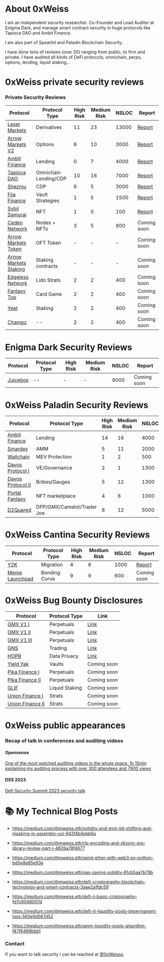 # About 0xWeiss

I am an independent security researcher. Co-Founder and Lead Auditor at Enigma Dark, and manage smart contract security in huge protocols like Tapioca DAO and Ambit Finance.

I am also part of Spearbit and Paladin Blockchain Security.

I have done tons of reviews (over 50) ranging from public, to firm and private. I have audited all kinds of DeFi protocols, omnichain, perps, options, lending, liquid staking... 




# 0xWeiss private security reviews

### Private Security Reviews

| Protocol | Protocol Type | High Risk | Medium Risk | NSLOC | Report |
| ---- |  ---------| ---------|  -------|  -------| --------|
| [Lexer Markets](https://www.lexer.markets/) | Derivatives | 11 | 23 | 13000 | [Report](https://github.com/maarcweiss/0xWeiss_Security_Reviews/blob/master/Private/Security_Review_Lexer_Markets_Final_Report.pdf)
| [Arrow Markets V2](https://www.arrow.markets/) | Options | 8 | 10 | 3000 | [Report](https://github.com/maarcweiss/0xWeiss_Security_Reviews/blob/master/Private/Arrow_Markets_V2_Security_Review.pdf)
| [Ambit Finance](https://ambit.finance/) | Lending | 0 | 7 | 4000 | [Report](https://github.com/maarcweiss/0xWeiss_Security_Reviews/blob/master/Private/Ambit_Finance_Security_Review.pdf)
| [Tapioca DAO](https://www.tapioca.xyz/) | Omnichain Lending/CDP | 10 | 16 | 7000 | [Report](https://drive.google.com/file/d/1VEb4O_kOgw_nLP3bCBLeJK0AvRPi5B6h/view?usp=sharing)
| [Shezmu](https://www.shezmu.io/) | CDP | 6 | 5 | 3000 | [Report](https://github.com/maarcweiss/0xWeiss_Security_Reviews/blob/master/Private/Shezmu_Security_Review.pdf)
| [Fija Finance](https://www.fija.finance/product) | Vault Strategies | 1 | 5 | 1500 | [Report](https://github.com/maarcweiss/0xWeiss_Security_Reviews/blob/master/Private/Fija_Finance_Security_Review.pdf)
| [Sybil Samurai](https://sybilsamurai.com/) | NFT | 1 | 0 | 100 | [Report](https://github.com/maarcweiss/0xWeiss_Security_Reviews/blob/master/Private/Sybil_Samurai_Security_Review_Final_Report.pdf)
| [Ceden Network](https://ceden.network/) | Nodes + NFTs | 3 | 5 | 800 | Coming soon 
| [Arrow Markets Token](https://www.arrow.markets/) | OFT Token | - | - | - | Coming soon
| [Arrow Markets Staking](https://www.arrow.markets/) | Staking contracts | - | - | - | Coming soon
| [Edgeless Network]() | Lido Strats | 2 | 2 | 400 | Coming soon 
| [Fantasy Top]() | Card Game | 2 | 2 | 400 | Coming soon 
| [Yeet]() | Staking | 2 | 2 | 400 | Coming soon 
| [Champz]() | -- | 2 | 2 | 400 | Coming soon 


# Enigma Dark Security Reviews

| Protocol | Protocol Type | High Risk | Medium Risk | NSLOC | Report |
| ---- |  ---------| ---------|  -------|  -------| --------|
| [Juicebox]() | -- | - | - | 9000 | Coming soon


# 0xWeiss Paladin Security Reviews

| Protocol | Protocol Type | High Risk | Medium Risk | NSLOC | Report |
| ---- |  ---------| ---------|  -------|  -------| --------|
| [Ambit Finance](https://ambit.finance/) | Lending | 14 | 16 | 4000 | [Report](https://drive.google.com/file/d/1liDKExXU08Fqwf_n_A6QI4-lxos2HuoY/view?usp=sharing)
| [Smardex](https://www.arrow.markets/) | AMM | 5 | 11 | 2000 | [Report](https://drive.google.com/file/d/1I7Ubs_RvjPvdkEborvIpEfiwbfruSLwg/view?usp=sharing)
| [Wallchain](https://www.wallchain.xyz/) | MEV Protection | 1 | 2 | 500 | [Report](https://drive.google.com/file/d/1I7Ubs_RvjPvdkEborvIpEfiwbfruSLwg/view?usp=sharing)
| [Davos Protocol I]() | VE/Governance | 2 | 1 | 1300 | [Report](https://drive.google.com/file/d/1vbnhNQjsHTjj1t_QVHlvrr55ETPeEIuP/view?usp=sharing)
| [Davos Protocol II]() | Bribes/Gauges | 5 | 12 | 1300 | [Report](https://drive.google.com/file/d/143oWg-yltoc0P6ehjYYU2Bd69PGnJJtZ/view?usp=sharing)
| [Portal Fantasy]() | NFT marketplace | 4 | 6 | 1000 | [Report](https://drive.google.com/file/d/1Ce5a6H_kdN_3z-APtvZGwo79kYMhI03w/view?usp=sharing)
| [D2Quared]() | DPP/GMX/Camelot/Trader Joe| 8 | 12 | 5000 | Coming soon



# 0xWeiss Cantina Security Reviews

| Protocol | Protocol Type | High Risk | Medium Risk | NSLOC | Report |
| ---- |  ---------| ---------|  -------|  -------| --------|
| [Y2K](https://www.y2k.finance/) | Migration | 4 | 6 | 1000 | [Report](https://drive.google.com/file/d/1xeJhjk6yYAIGfBP5Ze2eZJ1ZhHUZyVwV/view?usp=sharing)
| [Meme Launchpad]() | Bonding Curve | 9 | 9 | 600 | Coming soon 




# 0xWeiss Bug Bounty Disclosures

| Protocol | Protocol Type | Link |
| ---- |  ---------| ---------| 
| [GMX V1 I](https://gmx.io/) | Perpetuals | [Link](https://medium.com/@mweiss.eth/the-lexer-markets-security-review-story-a812539d62db)
| [GMX V1 II](https://gmx.io/) | Perpetuals | [Link](https://medium.com/@mweiss.eth/the-lexer-markets-security-review-story-a812539d62db)
| [GMX V1 III](https://gmx.io/) | Perpetuals | [Link](https://medium.com/@mweiss.eth/the-lexer-markets-security-review-story-a812539d62db)
| [GNS](https://gains.trade/) | Trading | [Link](https://medium.com/@mweiss.eth/9d1bc80cc608)
| [HOPR](https://hoprnet.org/) | Data Privacy | [Link](https://twitter.com/0xWeisss/status/1713640176700862703)
| [Yield Yak](https://yieldyak.com/) | Vaults | Coming soon
| [Pika Finance I](https://www.pikaprotocol.com/) | Perpetuals | Coming soon
| [Pika Finance II](https://www.pikaprotocol.com/) | Perpetuals | Coming soon
| [GLIF](https://www.glif.io/en) | Liquid Staking | Coming soon
| [Union Finance I](https://twitter.com/UNNFinance) | Strats | Coming soon
| [Union Finance II](https://twitter.com/UNNFinance) | Strats | Coming soon




# 0xWeiss public appearances 

### Recap of talk in conferences and auditing videos

#### Opensense

[One of the most watched auditing videos in the whole space. 1h 15min explaining my auditing process with over 300 attendees and 7900 views](https://www.youtube.com/watch?v=ZAiSou0CJmE&t=3784s&ab_channel=OpenSense-Research%2CTogether)

#### DSS 2023
 
[Defi Security Summit 2023 security talk](https://www.youtube.com/watch?v=xkeECuxMmcY&t=46s&ab_channel=DeFiSecuritySummit)




# 📚 My Technical Blog Posts
<!-- BLOG-POST-LIST:START -->
- https://medium.com/@mweiss.eth/solidity-and-evm-bit-shifting-and-masking-in-assembly-yul-942f4b4ebb6a

- https://medium.com/@mweiss.eth/rlp-encoding-and-zksync-era-library-review-part-i-4826a78f4677

- https://medium.com/@mweiss.eth/send-ether-with-web3-py-python-bd0e8e85e93e

- https://medium.com/@mweiss.eth/gas-saving-solidity-81cb5aa7b79b

- https://medium.com/@mweiss.eth/defi-cryptography-blockchain-technology-and-smart-contracts-3aae2a1fdc59

- https://medium.com/@mweiss.eth/defi-ii-basic-criptography-fd7c8048007d

- https://medium.com/@mweiss.eth/defi-iii-liquidity-pools-impermanent-loss-560e9d567d52

- https://medium.com/@mweiss.eth/amm-liquidity-pools-algorithm-f47f6486bbb1

<!-- BLOG-POST-LIST:END -->

### Contact

If you want to talk security I can be reached at [@0xWeisss](http://twitter.com/0xWeisss).

